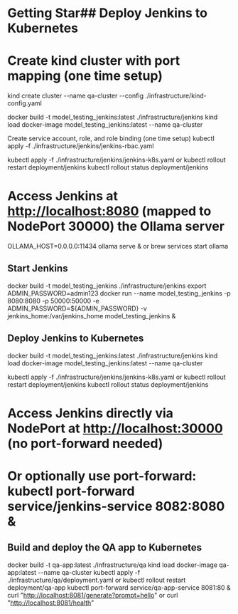 # Getting Star## Deploy Jenkins to Kubernetes

# Create kind cluster with port mapping (one time setup)

kind create cluster --name qa-cluster --config ./infrastructure/kind-config.yaml

docker build -t model_testing_jenkins:latest ./infrastructure/jenkins
kind load docker-image model_testing_jenkins:latest --name qa-cluster

Create service account, role, and role binding (one time setup)
kubectl apply -f ./infrastructure/jenkins/jenkins-rbac.yaml

kubectl apply -f ./infrastructure/jenkins/jenkins-k8s.yaml
or
kubectl rollout restart deployment/jenkins
kubectl rollout status deployment/jenkins

# Access Jenkins at <http://localhost:8080> (mapped to NodePort 30000) the Ollama server

OLLAMA_HOST=0.0.0.0:11434 ollama serve &
or
brew services start ollama

## Start Jenkins

docker build -t model_testing_jenkins ./infrastructure/jenkins
export ADMIN_PASSWORD=admin123
docker run --name model_testing_jenkins -p 8080:8080 -p 50000:50000 -e ADMIN_PASSWORD=${ADMIN_PASSWORD} -v jenkins_home:/var/jenkins_home model_testing_jenkins &

## Deploy Jenkins to Kubernetes

docker build -t model_testing_jenkins:latest ./infrastructure/jenkins
kind load docker-image model_testing_jenkins:latest --name qa-cluster

kubectl apply -f ./infrastructure/jenkins/jenkins-k8s.yaml
or
kubectl rollout restart deployment/jenkins
kubectl rollout status deployment/jenkins

# Access Jenkins directly via NodePort at <http://localhost:30000> (no port-forward needed)

# Or optionally use port-forward: kubectl port-forward service/jenkins-service 8082:8080 &

## Build and deploy the QA app to Kubernetes

docker build -t qa-app:latest ./infrastructure/qa
kind load docker-image qa-app:latest --name qa-cluster
kubectl apply -f ./infrastructure/qa/deployment.yaml
or
kubectl rollout restart deployment/qa-app
kubectl port-forward service/qa-app-service 8081:80 &
curl "<http://localhost:8081/generate?prompt=hello>"
or
curl "<http://localhost:8081/health>"
